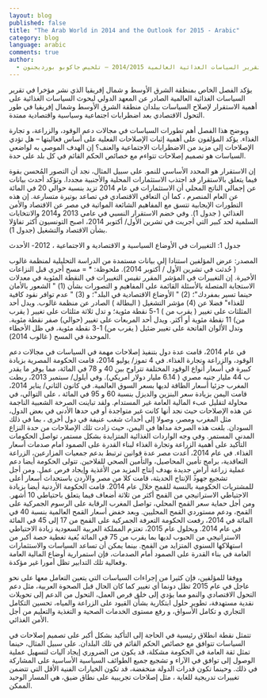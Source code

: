 ```yaml
---
layout: blog
published: false
title: "The Arab World in 2014 and the Outlook for 2015 - Arabic"
category: blog
language: arabic
comments: true
author: 
  - المعهد الدولي لبحوث السياسات الغذائية، الفصل الخاص بمنطقة الشرق الأوسط وشمال إفريقيا من تقرير السياسات الغذائية العالمية 2014/2015 – تلخيص جاكوبو بورديجنون
---
```


يؤكد الفصل الخاص بمنطقة الشرق الأوسط و شمال إفريقيا الذي نشر مؤخرا في تقرير السياسات الغذائية العالمية الصادر عن المعهد الدولي لبحوث السياسات الغذائية على أهمية الاستقرار لإصلاح السياسات ببلدان منطقة الشرق الأوسط وشمال إفريقيا في طور التحول الاقتصادي بعد اضطرابات اجتماعية وسياسية واقتصادية ممتدة.

 ويوضح هذا الفصل أهم تطورات السياسات في مجالات دعم الوقود،   والزراعة، و تجارة الغذاء. يؤكد المؤلفون على أهمية إثبات الإصلاحات الفعلية على أساس فعاليتها – هل تؤدي الإصلاحات إلى مزيد من الاضطرابات الاجتماعية والعنف؟ إن الهدف الموصي به لواضعي السياسات هو تصميم إصلاحات تتواءم مع خصائص الحكم القائم في كل بلد على حدة. 
 

إن الاستقرار هو المحدد الأساسي للنمو. على سبيل المثال، نجد أن التصور المُحسن بقوة فيما يتعلق بالاستقرار قد اجتذب الاستثمارات المحلية والأجنبية مجددا. وتؤكد أحدث بيانات عن إجمالي الناتج المحلي أن الاستثمارات في عام 2014 تزيد بنسبة حوالي 20 في المائة عن العام المنصرم ، كما أن التعافي الاقتصادي في تصاعد بوتيرة متسارعة. إن هذه التطورات الإيجابية تتسق مع المفاهيم الشائعة المواتية في مصر عن الاقتصاد والأمن الغذائي ( جدول 1). وفي خضم الاستقرار النسبي في عامي 2013 و2014 والانتخابات السلمية لحد كبير التي أجريت في تشرين الأول/ أكتوبر 2014، اصبح التونسيون أكثر تفاؤلا بشأن الاقتصاد والتشغيل (جدول 1). 


جدول 1: التغييرات في الأوضاع السياسية و الاقتصادية و الاجتماعية ، 2012- الأحدث


المصدر: عرض المؤلفين استنادا إلى بيانات مستمدة من الدراسة التحليلية لمنظمة غالوب ( حُدثت في تشرين الأول / أكتوبر 2014). 
ملحوظة: * = مسح أجري قبل النزاعات الأخيرة. إن التغييرات في المؤشر المقرر تقيس التغييرات في النقطة المئوية في معدلات الاستجابة المتصلة بالأسئلة القائمة على المفاهيم و التصورات بشأن (1) " الشعور بالأمان حينما تسير بمفردك"؛ (2) " الأوضاع الاقتصادية في البلد"؛ و (3) " عدم توافر نقود كافية للغذاء" فضلا عن (4) مؤشر التشغيل ( البطالة ) الصادر عن منظمة غالوب. ويدل أحد المثلثات على تغيير ( يقرب من ) 1-5 نقطة مئوية؛ و تدل ثلاثة مثلثات على تغيير ( يقرب من) 11 نقطة مئوية أو أكثر. ويدل أحد المربعات على تغيير (حوالي) صفر نقطة مئوية. وتدل الألوان الفاتحة على تغيير ضئيل ( يقرب من) 1-3 نقطة مئوية، في ظل الأخطاء الموحدة في المسح ( غالوب 2014).


في عام 2014، قامت عدة دول بتنفيذ إصلاحات مهمة في السياسات في مجالات دعم الوقود، والزراعة وتجارة الغذاء. في        4 تموز/ يوليو 2014، قامت الحكومة المصرية بزيادة كبيرة في أسعار أنواع الوقود المختلفة تتراوح بين 40 و 78 في المائة، مما يوفر ما يقدر ب 44 مليار جنيه مصري ( 6.14 مليار دولار أمريكي). وفي أيلول/ سبتمبر 2013، ربطت المغرب جزئيا أسعار الطاقة لديها بسعر السوق العالمية. في كانون الثاني/ يناير 2014، قامت اليمن بزيادة سعر البنزين والديزل بنسبة 60 و 95 في المائة ، على التوالي، في محاولة لتقليل عبء المالية العامة غير المستدام. ولقد تباينت الصرخة الشعبية الناجمة عن هذه الإصلاحات حيث نجد أنها كانت غير متواجدة أو في حدها الأدنى في بعض الدول، مثل المغرب ومصر، وصولا إلى أحداث شغب عنيفة في دول أخرى ، بما في ذلك السودان. بلغت هذه الصرخة مداها في اليمن، حيث زادت تلك الإصلاحات من حدة النزاع المدني المستمر. وفي وجه الواردات الغذائية المتزايدة بشكل مستمر، تواصل الحكومات التأكيد على أهمية الزراعة وتجارة الغذاء لبناء القدرة على الصمود أمام صدمات أسعار الغذاء. في عام 2014، أعدت مصر عدة قوانين ترتبط بدعم جمعيات المزارعين، الزراعة التعاقدية، برامج تأمين المحاصيل، والتأمين الصحي للفلاحين. تتولى الحكومة أيضا دعم عملية زراعة أراضٍ جديدة  بهدف إنتاج المزيد من الأغذية وإيجاد فرص عمل.  ومن أجل تشجيع جهود الإنتاج الحديثة، قامت كلا من مصر والأردن باستحداث أسعار أعلى للمشتريات الحكومية بالنسبة للقمح خلال عام 2014. قامت الحكومة الأردنية أيضا بزيادة الاحتياطي الاستراتيجي من القمح أكثر من ثلاثة أضعاف فيما يتعلق باحتياطي 10 أشهر. ومن أجل حماية سعر القمح المحلي، تواصل المغرب الرقابة على الرسوم الجمركية على القمح، ودعم مستوردي القمح المحليين. وبعد خفض أسعار القمح العالمية بنسبة 40 في المائة في 2014، رفعت الحكومة التعرفة الجمركية على القمح من 17 إلى 45 في المائة في عام 2014. وبحلول عام 2015، تعتزم المملكة العربية السعودية زيادة الاحتياطي الاستراتيجي من الحبوب لديها بما يقرب من 75 في المائة بُغية تغطية حصة أكبر من استهلاكها السنوي المتزايد من القمح. بينما يمكن أن تساعد السياسات والاستثمارات العامة في بناء القدرة على الصمود أمام الصدمات، فإن استمرارية أوضاع المالية العامة وفعالية تلك التدابير تظل أمورا غير مؤكدة. 


ووفقا للمؤلفين، فإن كثيرا من إجراءات السياسات التي يتعين التعامل معها على نحو عاجل في عام 2015 تظل دونما أي تغيير كما كان الحال قبل الصحوة العربية، مثل دعم التحول الاقتصادي والنمو مما يؤدي إلى خلق فرص العمل، التحول من الدعم إلى تحويلات نقدية مستهدفة، تطوير حلول ابتكارية بشأن القيود على الزراعة والمياه، تحسين التكامل التجاري و تكامل الأسواق،       و رفع مستوى الخدمات الصحية و التغذية والتعليم من أجل الأمن الغذائي. 


تتمثل نقطة انطلاق رئيسية في الحاجة إلى التأكيد بشكل أكبر على تصميم إصلاحات في السياسات تتوافق مع خصائص الحكم القائم في تلك البلدان. على سبيل المثال، حينما تمثل ثقة العامة في الحكومة مشكلة، قد يكون من الضروري إيجاد آليات لتسهيل عملية الوصول إلى توافق في الآراء و تشجيع جميع الطوائف السياسية الأساسية على المشاركة في ذلك. وحينما تكون قدرات الدولة منخفضة، قد تكون الخيارات الفنية الأقل التي تتضمن تغييرات تدريجية للغاية ، مثل إصلاحات تجريبية على نطاق ضيق، هي المسار الوحيد الممكن. 
